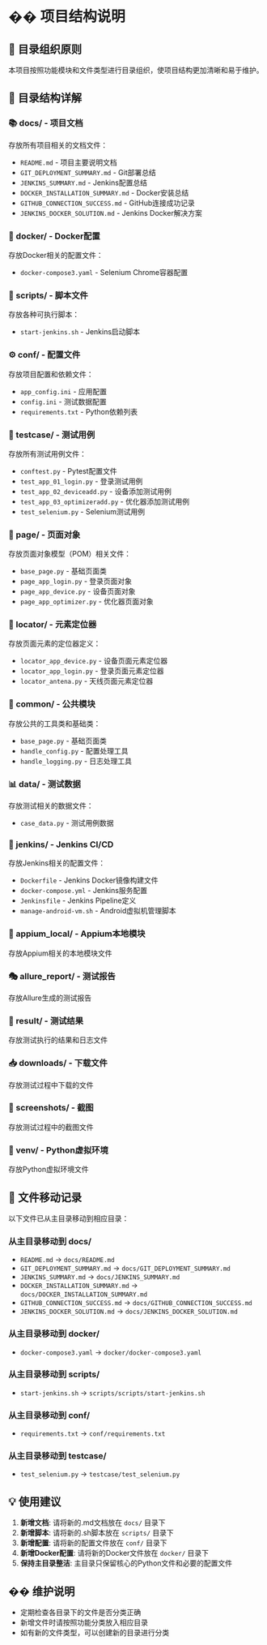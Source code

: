 # �� 项目结构说明

## 🎯 目录组织原则

本项目按照功能模块和文件类型进行目录组织，使项目结构更加清晰和易于维护。

## 📂 目录结构详解

### 📚 docs/ - 项目文档
存放所有项目相关的文档文件：
- `README.md` - 项目主要说明文档
- `GIT_DEPLOYMENT_SUMMARY.md` - Git部署总结
- `JENKINS_SUMMARY.md` - Jenkins配置总结
- `DOCKER_INSTALLATION_SUMMARY.md` - Docker安装总结
- `GITHUB_CONNECTION_SUCCESS.md` - GitHub连接成功记录
- `JENKINS_DOCKER_SOLUTION.md` - Jenkins Docker解决方案

### 🐳 docker/ - Docker配置
存放Docker相关的配置文件：
- `docker-compose3.yaml` - Selenium Chrome容器配置

### 📜 scripts/ - 脚本文件
存放各种可执行脚本：
- `start-jenkins.sh` - Jenkins启动脚本

### ⚙️ conf/ - 配置文件
存放项目配置和依赖文件：
- `app_config.ini` - 应用配置
- `config.ini` - 测试数据配置
- `requirements.txt` - Python依赖列表

### 🧪 testcase/ - 测试用例
存放所有测试用例文件：
- `conftest.py` - Pytest配置文件
- `test_app_01_login.py` - 登录测试用例
- `test_app_02_deviceadd.py` - 设备添加测试用例
- `test_app_03_optimizeradd.py` - 优化器添加测试用例
- `test_selenium.py` - Selenium测试用例

### 📱 page/ - 页面对象
存放页面对象模型（POM）相关文件：
- `base_page.py` - 基础页面类
- `page_app_login.py` - 登录页面对象
- `page_app_device.py` - 设备页面对象
- `page_app_optimizer.py` - 优化器页面对象

### 🎯 locator/ - 元素定位器
存放页面元素的定位器定义：
- `locator_app_device.py` - 设备页面元素定位器
- `locator_app_login.py` - 登录页面元素定位器
- `locator_antena.py` - 天线页面元素定位器

### 🔧 common/ - 公共模块
存放公共的工具类和基础类：
- `base_page.py` - 基础页面类
- `handle_config.py` - 配置处理工具
- `handle_logging.py` - 日志处理工具

### 📊 data/ - 测试数据
存放测试相关的数据文件：
- `case_data.py` - 测试用例数据

### 🚀 jenkins/ - Jenkins CI/CD
存放Jenkins相关的配置文件：
- `Dockerfile` - Jenkins Docker镜像构建文件
- `docker-compose.yml` - Jenkins服务配置
- `Jenkinsfile` - Jenkins Pipeline定义
- `manage-android-vm.sh` - Android虚拟机管理脚本

### 📱 appium_local/ - Appium本地模块
存放Appium相关的本地模块文件

### 🎭 allure_report/ - 测试报告
存放Allure生成的测试报告

### 📝 result/ - 测试结果
存放测试执行的结果和日志文件

### 📥 downloads/ - 下载文件
存放测试过程中下载的文件

### 📸 screenshots/ - 截图
存放测试过程中的截图文件

### 🐍 venv/ - Python虚拟环境
存放Python虚拟环境文件

## 🔄 文件移动记录

以下文件已从主目录移动到相应目录：

### 从主目录移动到 docs/
- `README.md` → `docs/README.md`
- `GIT_DEPLOYMENT_SUMMARY.md` → `docs/GIT_DEPLOYMENT_SUMMARY.md`
- `JENKINS_SUMMARY.md` → `docs/JENKINS_SUMMARY.md`
- `DOCKER_INSTALLATION_SUMMARY.md` → `docs/DOCKER_INSTALLATION_SUMMARY.md`
- `GITHUB_CONNECTION_SUCCESS.md` → `docs/GITHUB_CONNECTION_SUCCESS.md`
- `JENKINS_DOCKER_SOLUTION.md` → `docs/JENKINS_DOCKER_SOLUTION.md`

### 从主目录移动到 docker/
- `docker-compose3.yaml` → `docker/docker-compose3.yaml`

### 从主目录移动到 scripts/
- `start-jenkins.sh` → `scripts/scripts/start-jenkins.sh`

### 从主目录移动到 conf/
- `requirements.txt` → `conf/requirements.txt`

### 从主目录移动到 testcase/
- `test_selenium.py` → `testcase/test_selenium.py`

## 💡 使用建议

1. **新增文档**: 请将新的.md文档放在 `docs/` 目录下
2. **新增脚本**: 请将新的.sh脚本放在 `scripts/` 目录下
3. **新增配置**: 请将新的配置文件放在 `conf/` 目录下
4. **新增Docker配置**: 请将新的Docker文件放在 `docker/` 目录下
5. **保持主目录整洁**: 主目录只保留核心的Python文件和必要的配置文件

## �� 维护说明

- 定期检查各目录下的文件是否分类正确
- 新增文件时请按照功能分类放入相应目录
- 如有新的文件类型，可以创建新的目录进行分类

